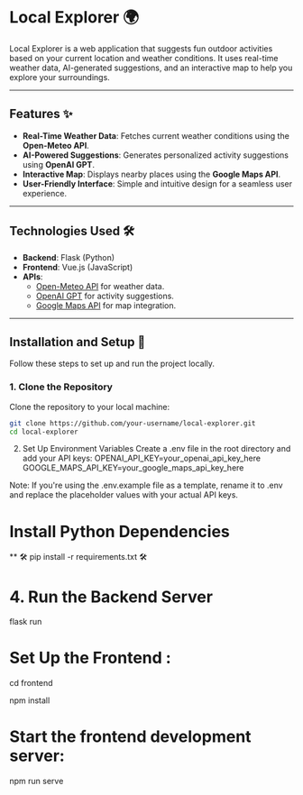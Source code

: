 # Local Explorer 🌍

Local Explorer is a web application that suggests fun outdoor activities based on your current location and weather conditions. It uses real-time weather data, AI-generated suggestions, and an interactive map to help you explore your surroundings.

---

## Features ✨

- **Real-Time Weather Data**: Fetches current weather conditions using the **Open-Meteo API**.
- **AI-Powered Suggestions**: Generates personalized activity suggestions using **OpenAI GPT**.
- **Interactive Map**: Displays nearby places using the **Google Maps API**.
- **User-Friendly Interface**: Simple and intuitive design for a seamless user experience.

---

## Technologies Used 🛠️

- **Backend**: Flask (Python)
- **Frontend**: Vue.js (JavaScript)
- **APIs**:
  - [Open-Meteo API](https://open-meteo.com/) for weather data.
  - [OpenAI GPT](https://platform.openai.com/) for activity suggestions.
  - [Google Maps API](https://developers.google.com/maps) for map integration.

---

## Installation and Setup 🚀

Follow these steps to set up and run the project locally.

### 1. Clone the Repository
Clone the repository to your local machine:
```bash
git clone https://github.com/your-username/local-explorer.git
cd local-explorer
```
2. Set Up Environment Variables
Create a .env file in the root directory and add your API keys:
OPENAI_API_KEY=your_openai_api_key_here
GOOGLE_MAPS_API_KEY=your_google_maps_api_key_here

Note: If you're using the .env.example file as a template, rename it to .env and replace the placeholder values with your actual API keys.


# Install Python Dependencies
**
🛠️ pip install -r requirements.txt 🛠️

# 4. Run the Backend Server
flask run

# Set Up the Frontend :
cd frontend

npm install

# Start the frontend development server:
npm run serve
